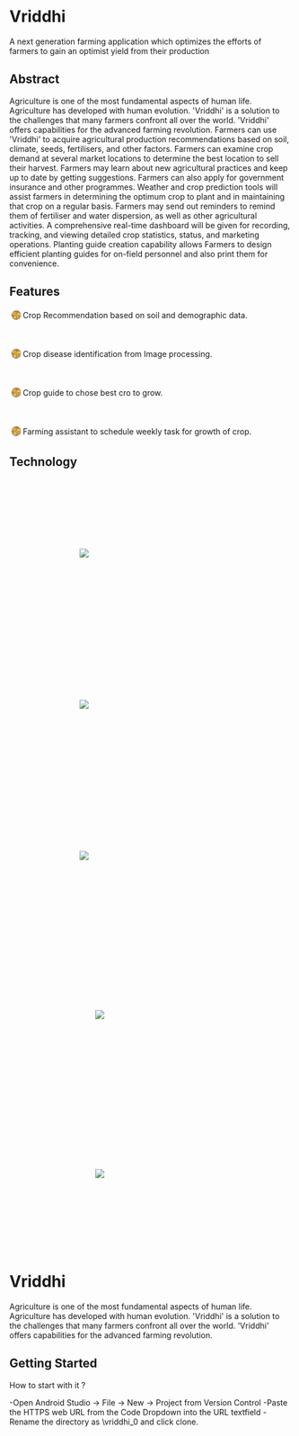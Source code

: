 # Vriddhi

A next generation farming application which optimizes the efforts of farmers to gain an optimist yield from their production

## Abstract

Agriculture is one of the most fundamental aspects of human life. Agriculture has developed with human evolution. 
'Vriddhi' is a solution to the challenges that many farmers confront all over the world.
'Vriddhi' offers capabilities for the advanced farming revolution. 
Farmers can use 'Vriddhi' to acquire agricultural production recommendations based on soil, climate, seeds, fertilisers, and other factors. 
Farmers can examine crop demand at several market locations to determine the best location to sell their harvest.
 Farmers may learn about new agricultural practices and keep up to date by getting suggestions. 
Farmers can also apply for government insurance and other programmes. Weather and crop prediction tools will assist farmers in determining the optimum crop to plant and in maintaining that crop on a regular basis. 
Farmers may send out reminders to remind them of fertiliser and water dispersion, as well as other agricultural activities. 
A comprehensive real-time dashboard will be given for recording, tracking, and viewing detailed crop statistics, status, and marketing operations.
Planting guide creation capability allows Farmers to design efficient planting guides for on-field personnel and also print them for convenience. 

## Features

<p style="display:flex; flex-direction:row; align-items:center"><img src="https://github.com/AyushSolanki-17/StaticServer/blob/main/pngwing.com.png?raw=true" width="24">Crop Recommendation based on soil and demographic data.</p>
<br/>

<p style="display:flex; flex-direction:row; align-items:center"><img src="https://github.com/AyushSolanki-17/StaticServer/blob/main/pngwing.com.png?raw=true" width="24">Crop disease identification from Image processing.</p>
<br/>
<p style="display:flex; flex-direction:row; align-items:center"><img src="https://github.com/AyushSolanki-17/StaticServer/blob/main/pngwing.com.png?raw=true" width="24">Crop guide to chose best cro to grow.</p>
<br/>
<p style="display:flex; flex-direction:row; align-items:center"><img src="https://github.com/AyushSolanki-17/StaticServer/blob/main/pngwing.com.png?raw=true" width="24">Farming assistant to schedule weekly task for growth of crop.</p>


## Technology

<p float="left">
 

<img src="https://cdn.jsdelivr.net/gh/devicons/devicon/icons/flutter/flutter-original.svg?raw=true" width="128" style="margin:125px" />
&nbsp; &nbsp;&nbsp; &nbsp;
<img src="https://cdn.jsdelivr.net/gh/devicons/devicon/icons/python/python-original-wordmark.svg?raw=true" width="128" style="margin:125px"/>
&nbsp; &nbsp;&nbsp; &nbsp;
 <img src="https://cdn.jsdelivr.net/gh/devicons/devicon/icons/tensorflow/tensorflow-original-wordmark.svg?raw=true" width="128" style="margin:125px" />
 
 &nbsp; &nbsp;&nbsp; &nbsp;
<img src="https://cdn.jsdelivr.net/gh/devicons/devicon/icons/firebase/firebase-plain-wordmark.svg?raw=true" width="128" style="margin:125px" />
 
 &nbsp; &nbsp;&nbsp; &nbsp;
<img src="https://cdn.jsdelivr.net/gh/devicons/devicon/icons/flask/flask-original-wordmark.svg?raw=true" width="128" style="margin:125px" />
</p>
          
          






# Vriddhi

Agriculture is one of the most fundamental aspects of human life. Agriculture has developed with human evolution. 
'Vriddhi' is a solution to the challenges that many farmers confront all over the world.
'Vriddhi' offers capabilities for the advanced farming revolution. 

## Getting Started

How to start with it ?

  -Open Android Studio -> File -> New -> Project from Version Control
  -Paste the HTTPS web URL from the Code Dropdown into the URL textfield
  -Rename the directory as \vriddhi_0 and click clone.

